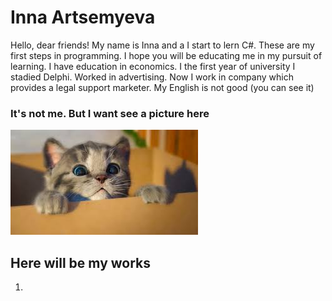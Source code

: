 # Inna Artsemyeva
Hello, dear friends! My name is Inna and a I start to lern C#. These are my first steps in programming. I hope you will be educating me in my pursuit of learning.
     I have education in economics. I the first year of university I stadied Delphi. Worked in advertising. Now I work in company which provides a legal support marketer.
     My English is not good (you can see it)
### It's not me. But I want see a picture here
![Image with a cat](https://github.com/innaartsemyeva/innaartsemyeva.github.io/blob/master/Image.jpg)

       
## Here will be  my works
1.

